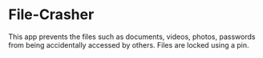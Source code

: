 # File-Crasher

This app prevents the files such as documents, videos, photos, passwords from being accidentally accessed by others. 
Files are locked using a pin.
